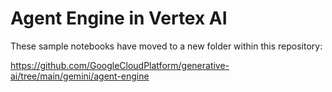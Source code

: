 # Agent Engine in Vertex AI

These sample notebooks have moved to a new folder within this repository:

https://github.com/GoogleCloudPlatform/generative-ai/tree/main/gemini/agent-engine
